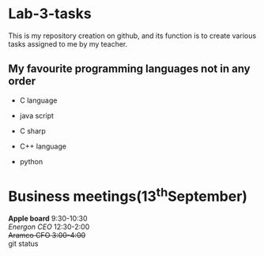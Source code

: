 # Lab-3-tasks
This is my repository creation on github, and its function is to create various tasks assigned to me by my teacher.


## My favourite programming languages not in any order
+ C language
* java script
- C sharp
+ C++ language
* python


# Business meetings(13<sup>th</sup>September)

**Apple board** 9:30-10:30\
*Energon CEO* 12:30-2:00\
~~Aramco CFO 3:00-4:00~~\
git status
